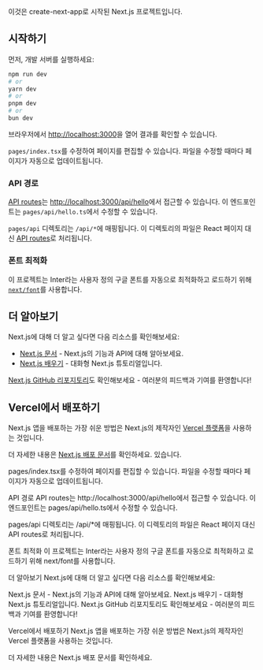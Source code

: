 이것은 create-next-app로 시작된 Next.js 프로젝트입니다.

## 시작하기

먼저, 개발 서버를 실행하세요:

```bash
npm run dev
# or
yarn dev
# or
pnpm dev
# or
bun dev
```


브라우저에서 [http://localhost:3000](http://localhost:3000)을 열어 결과를 확인할 수 있습니다.

`pages/index.tsx`를 수정하여 페이지를 편집할 수 있습니다. 파일을 수정할 때마다 페이지가 자동으로 업데이트됩니다.

### API 경로

[API routes](https://nextjs.org/docs/api-routes/introduction)는 [http://localhost:3000/api/hello](http://localhost:3000/api/hello)에서 접근할 수 있습니다. 이 엔드포인트는 `pages/api/hello.ts`에서 수정할 수 있습니다.

`pages/api` 디렉토리는 `/api/*`에 매핑됩니다. 이 디렉토리의 파일은 React 페이지 대신 [API routes](https://nextjs.org/docs/api-routes/introduction)로 처리됩니다.

### 폰트 최적화

이 프로젝트는 Inter라는 사용자 정의 구글 폰트를 자동으로 최적화하고 로드하기 위해 [`next/font`](https://nextjs.org/docs/basic-features/font-optimization)를 사용합니다.

## 더 알아보기

Next.js에 대해 더 알고 싶다면 다음 리소스를 확인해보세요:

- [Next.js 문서](https://nextjs.org/docs) - Next.js의 기능과 API에 대해 알아보세요.
- [Next.js 배우기](https://nextjs.org/learn) - 대화형 Next.js 튜토리얼입니다.

[Next.js GitHub 리포지토리](https://github.com/vercel/next.js/)도 확인해보세요 - 여러분의 피드백과 기여를 환영합니다!

## Vercel에서 배포하기

Next.js 앱을 배포하는 가장 쉬운 방법은 Next.js의 제작자인 [Vercel 플랫폼](https://vercel.com/new?utm_medium=default-template&filter=next.js&utm_source=create-next-app&utm_campaign=create-next-app-readme)을 사용하는 것입니다.

더 자세한 내용은 [Next.js 배포 문서](https://nextjs.org/docs/deployment)를 확인하세요.
있습니다.

pages/index.tsx를 수정하여 페이지를 편집할 수 있습니다. 파일을 수정할 때마다 페이지가 자동으로 업데이트됩니다.

API 경로
API routes는 http://localhost:3000/api/hello에서 접근할 수 있습니다. 이 엔드포인트는 pages/api/hello.ts에서 수정할 수 있습니다.

pages/api 디렉토리는 /api/*에 매핑됩니다. 이 디렉토리의 파일은 React 페이지 대신 API routes로 처리됩니다.

폰트 최적화
이 프로젝트는 Inter라는 사용자 정의 구글 폰트를 자동으로 최적화하고 로드하기 위해 next/font를 사용합니다.

더 알아보기
Next.js에 대해 더 알고 싶다면 다음 리소스를 확인해보세요:

Next.js 문서 - Next.js의 기능과 API에 대해 알아보세요.
Next.js 배우기 - 대화형 Next.js 튜토리얼입니다.
Next.js GitHub 리포지토리도 확인해보세요 - 여러분의 피드백과 기여를 환영합니다!

Vercel에서 배포하기
Next.js 앱을 배포하는 가장 쉬운 방법은 Next.js의 제작자인 Vercel 플랫폼을 사용하는 것입니다.

더 자세한 내용은 Next.js 배포 문서를 확인하세요.

